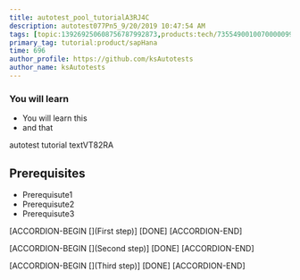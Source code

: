 ```yaml
---
title: autotest_pool_tutorialA3RJ4C
description: autotest077Pn5_9/20/2019 10:47:54 AM
tags: [topic:139269250608756787992873,products:tech/73554900100700000996,tutorial:experience/advanced]
primary_tag: tutorial:product/sapHana
time: 696
author_profile: https://github.com/ksAutotests
author_name: ksAutotests
---
```

### You will learn
- You will learn this
- and that

autotest tutorial textVT82RA

## Prerequisites
- Prerequisute1
- Prerequisute2
- Prerequisute3

[ACCORDION-BEGIN [](First step)]
[DONE]
[ACCORDION-END]

[ACCORDION-BEGIN [](Second step)]
[DONE]
[ACCORDION-END]

[ACCORDION-BEGIN [](Third step)]
[DONE]
[ACCORDION-END]

